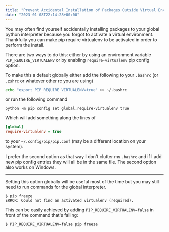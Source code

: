 ```yaml
---
title: "Prevent Accidental Installation of Packages Outside Virtual Environment"
date: "2023-01-08T22:14:28+00:00"
---
```


You may often find yourself accidentally installing packages to your global python
interpreter because you forgot to activate a virtual environment. Thankfully you
can make pip require virtualenv to be activated in order to perform the install.

There are two ways to do this: either by using an environment variable `PIP_REQUIRE_VIRTUALENV`
or by enabling `require-virtualenv` pip config option.

To make this a default globally either add the following to your `.bashrc`
(or `.zshrc` or whatever other rc you are using)


```bash
echo "export PIP_REQUIRE_VIRTUALENV=true" >> ~/.bashrc
```

or run the following command


```shell
python -m pip config set global.require-virtualenv true
```

Which will add something along the lines of

```ini
[global]
require-virtualenv = true
```

to your `~/.config/pip/pip.conf` (may be a different location on your system).

I prefer the second option as that way I don't clutter my `.bashrc` and if I add
new pip config entries they will all be in the same file. The second option
also works on Windows.

---

Setting this option globally will be useful most of the time but you may still
need to run commands for the global interpreter.

```console
$ pip freeze
ERROR: Could not find an activated virtualenv (required).
```

This can be easily achieved by adding `PIP_REQUIRE_VIRTUALENV=false` in front
of the command that's failing:


```console
$ PIP_REQUIRE_VIRTUALENV=false pip freeze
```
